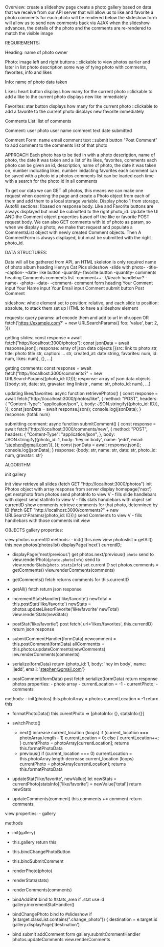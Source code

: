 Overview: create a slideshow page create a photo gallery based on data that we receive from our API server that will allow us to like and favorite a photo comments for each photo will be rendered below the slideshow form will allow us to send new comments back via AJAX when the slideshow advances, the details of the photo and the comments are re-rendered to match the visible image

REQUIREMENTS:

Heading: name of photo owner

Photo: image left and right buttons ::clickable to view photos earlier and later in list photo description some way of tying photo with comments, favorites, info and likes

Info: name of photo data taken

Likes: heart button displays how many for the current photo ::clickable to add a like to the current photo displays new like immediately

Favorites: star button displays how many for the current photo ::clickable to add a favorite to the current photo displays new favorite immediately

Comments List: list of comments

Comment: user photo user name comment text date submitted

Comment Form: name email comment text ::submit button "Post Comment" to add comment to the comments list of that photo

APPROACH Each photo has to be tied in with a photo description, name of photo, the date it was taken and a list of its likes, favorites, comments each photo can be given an id, description, name of photo, the date it was taken on, number indicating likes, number inidacting favorites each comment can be saved with a photo id a photos comments list can be loaded each time with a search for the photo id in all comments

To get our data we can GET all photos, this means we can make one request when opening the page and create a Photo object from each of them and add them to a local storage variable. Display photo 1 from storage. Autofill sections: !!based on response body. Like and Favorite buttons are always displayed but must be submitted to the right photo_id. Update the UI AND the Comment object properties based off the like or favorite POST request body. We can also GET comments with id of photo as param, so when we display a photo, we make that request and populate a CommentsList object with newly created Comment objects. Then A CommentForm is always displayed, but must be submitted with the right photo_id.

DATA STRUCTURES:

Data will all be gathered from API, an HTML skeleton is only required name of photo album heading Henrys Cat Pics slideshow -slide with photo- -title- -caption- -date- like button -quantity- favorite button -quantity- comments heading Comments comments list -comment++- //#each handlebar? -name- -photo- -date- -comment- comment form heading Your Comment input Your Name input Your Email input Comment submit button Post Comment

sideshow: whole element set to position: relative, and each slide to position: absolute, to stack them set up HTML to have a slideshow element

requests: query params: url encode them and add to url in xhr.open OR fetch('https://example.com?' + new URLSearchParams({ foo: 'value',  bar: 2, }))

getting slides: const response = await fetch("http://localhost:3000/photos"); const jsonData = await response.json(); response: array of json data objects [{src: link to photo str, title: photo title str, caption: ... str, created_at: date string, favorites: num, id: num, likes: num}, {}, ...]

getting comments: const response = await fetch("http://localhost:3000/comments?" +  new URLSearchParams({photo_id: ID})); response: array of json data objects [{body: str, date: str, gravatar: img linkstr , name: str, photo_id: num}, ...]

updating likes/favorites: async function retrievePhotos() { const response = await fetch("http://localhost:3000/photos/like", { method: "POST", headers: { "Content-Type": "application/json", }, body: JSON.stringify({photo_id: ID}), });
const jsonData = await response.json(); console.log(jsonData); } response: {total: num}

submitting comment: async function submitComment() { const response = await fetch("http://localhost:3000/comments/new", { method: "POST", headers: { "Content-Type": "application/json", }, body: JSON.stringify({photo_id: 1, body: 'hey im body', name: 'jedd', email: 'stephen@gmail.com'}), });
const jsonData = await response.json(); console.log(jsonData); } response: {body: str, name: str, date: str, photo_id: num, gravatar: str}

ALGORITHM

init gallery

init view
retrieve all slides (fetch GET "http://localhost:3000/photos")
init Photos object with array response from server
display homepage('next')
get nextphoto from photos
send photoInfo to view V - fills slide handlebars with object
send statInfo to view V - fills stats handlebars with object
set currentID
show comments
retrieve comments for that photo, determined by ID (fetch GET "http://localhost:3000/comments?" + new URLSearchParams({photo_id: ID});)
send Comments to view V - fills handlebars with those comments
init view

OBJECTS gallery properties:

view
photos
currentID
methods: - init() this.new view photoslist = getAll() this.new photos(photoslist) displayPage('next') currentID;

- displayPage('next/previous')
  get photos.next/previous() `photo`
  send to view.renderPhoto(`photo.photoInfo`)
  send to view.renderStats(`photo.statsInfo`)
  set currentID
  set photos.comments = getComments()
  view.renderComments(comments)

- getComments()
  fetch returns comments for this.currentID

- getAll()
  fetch
  return json response

- incrementStatsHandler('like/favorite')
  newTotal = this.postStat('like/favorite')
  newStats = photos.updateLikeorFavorite('like/favorite' newTotal)
  view.renderStats(newStats)

- postStat('like/favortie')
  post fetch( url='likes/favorites', this.currentID)
  return json response

- submitCommentHandler(formData)
  newcomment = this.postComment(formData)
  allCommentts = this.photos.updateComments(newComments)
  iew.renderComments(comments)

- serialize(formData)
  return {photo_id: 1, body: 'hey im body', name: 'jedd', email: 'stephen@gmail.com'}

- postComment(formData)
  post fetch serialize(formData)
  return response
photos properties: - photo array - currentLocation = -1 - currentPhoto; - comments

methods: - init(photos) this.photoArray = photos currentLocation = -1 return this

- formatPhotoData() 
  this.curentPhoto => [photoInfo: {}, statsInfo:{}]

- switchPhoto()
  - next()
    increase current_location (loops)
    if (current_location === photoArray.length - 1)
      currentLocation = 0;
    else {
      currentLocation++;
    }
    currentPhoto = photoArray[currentLocation];
    returns this.formatPhotoData
  - previous()
    if (current_location === 0)
      currentLocation = this.photoArray.length
    decrease current_location (loops)
    currentPhoto = photoArray[currentLocation];
    returns this.formatPhotoData

- updateStat('like/favorite', newVallue)
  let newStats = currentPhoto[statsInfo]['like/favorite'] = newValue['total']
  return newStats

- updateComments(comment)
  this.comments += comment
  return comments

view properties: - gallery

methods
 - init(gallery) 
  - this.gallery return this
  - this.bindChangePhotoButton
  - this.bindSubmitComment

- renderPhoto(photo)
- renderStats(stats)
- renderComments(comments)

- bindAddStat
bind to #stats_area
  if .stat
  use id
  gallery.incrementStatHandler()

- bindChangePhoto
  bind to #slideshow 
  if (e.target.classList.contains(".change_photo")) {
    destination = e.target.id
    gallery.displayPage('destination')

- bind submit addComment form
  gallery.submitCommentHandler
  photos.updateComments
  view.renderComments
